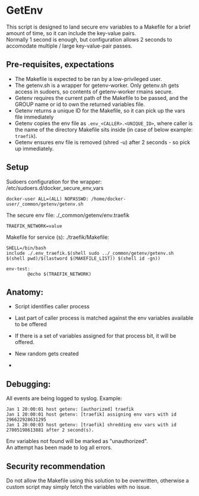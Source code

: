 # GetEnv
This script is designed to land secure env variables to a Makefile for a brief amount of time, so it can include the key-value pairs.  
Normally 1 second is enough, but configuration allows 2 seconds to accomodate multiple / large key-value-pair passes.

## Pre-requisites, expectations
- The Makefile is expected to be ran by a low-privileged user.
- The getenv.sh is a wrapper for getenv-worker. Only getenv.sh gets access in sudoers, so contents of getenv-worker rmains secure.
- Getenv requires the current path of the Makefile to be passed, and the GROUP name or id to own the returned variables file.
- Getenv returns a unique ID for the Makefile, so it can pick up the vars file immediately
- Getenv copies the env file as `.env_<CALLER>.<UNIQUE_ID>`, where caller is the name of the directory Makefile sits inside (in case of below example: `traefik`).
- Getenv ensures env file is removed (shred -u) after 2 seconds - so pick up immediately.

## Setup
Sudoers configuration for the wrapper: /etc/sudoers.d/docker_secure_env_vars
```
docker-user ALL=(ALL) NOPASSWD: /home/docker-user/_common/getenv/getenv.sh
```

The secure env file: ./\_common/getenv/env.traefik
```
TRAEFIK_NETWORK=value
```

Makefile for service (s): ./traefik/Makefile:
```
SHELL=/bin/bash
include ./.env_traefik.$(shell sudo ../_common/getenv/getenv.sh $(shell pwd)/$(lastword $(MAKEFILE_LIST)) $(shell id -gn))

env-test:
        @echo $(TRAEFIK_NETWORK)
```

## Anatomy:
- Script identifies caller process
- Last part of caller process is matched against the env variables available to be offered
- If there is a set of variables assigned for that process bit, it will be offered.

- New random gets created
- 

## Debugging:
All events are being logged to syslog. 
Example:
```
Jan 1 20:00:01 host getenv: [authorized] traefik
Jan 1 20:00:01 host getenv: [traefik] assigning env vars with id 296622928631295
Jan 1 20:00:03 host getenv: [traefik] shredding env vars with id 27005198613881 after 2 second(s).
```

Env variables not found will be marked as "unauthorized".  
An attempt has been made to log all errors.

## Security recommendation
Do not allow the Makefile using this solution to be overwritten, otherwise a custom script may simply fetch the variables with no issue.
